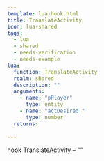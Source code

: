 ```yaml
---
template: lua-hook.html
title: TranslateActivity
icon: lua-shared
tags:
  - lua
  - shared
  - needs-verification
  - needs-example
lua:
  function: TranslateActivity
  realm: shared
  description: ""
  arguments:
    - name: "pPlayer"
      type: entity
    - name: "actDesired "
      type: number
  returns:
    
---
```


<div class="lua__search__keywords">
hook TranslateActivity &#x2013; ""
</div>
